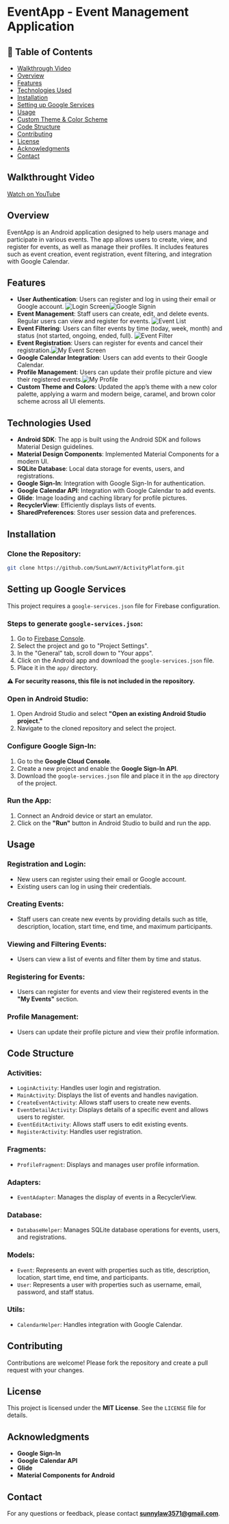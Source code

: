 # EventApp - Event Management Application

## 📌 Table of Contents
- [Walkthrough Video](#walkthrough-video)
- [Overview](#overview)
- [Features](#features)
- [Technologies Used](#technologies-used)
- [Installation](#installation)
- [Setting up Google Services](#setting-up-google-services)
- [Usage](#usage)
- [Custom Theme & Color Scheme](#custom-theme--color-scheme)
- [Code Structure](#code-structure)
- [Contributing](#contributing)
- [License](#license)
- [Acknowledgments](#acknowledgments)
- [Contact](#contact)

## Walkthrought Video
[Watch on YouTube](https://www.youtube.com/watch?v=JL0cJN1iK9U)

## Overview
EventApp is an Android application designed to help users manage and participate in various events. The app allows users to create, view, and register for events, as well as manage their profiles. It includes features such as event creation, event registration, event filtering, and integration with Google Calendar.

## Features
- **User Authentication**: Users can register and log in using their email or Google account. ![Login Screen](screenshots/login_screen.png)![Google Signin](screenshots/google_signin.png)
- **Event Management**: Staff users can create, edit, and delete events. Regular users can view and register for events. ![Event List](screenshots/Event_List.png)
- **Event Filtering**: Users can filter events by time (today, week, month) and status (not started, ongoing, ended, full). ![Event Filter](screenshots/Event_Filter.png)
- **Event Registration**: Users can register for events and cancel their registration.![My Event Screen](screenshots/My_Event.png)
- **Google Calendar Integration**: Users can add events to their Google Calendar.
- **Profile Management**: Users can update their profile picture and view their registered events.![My Profile](screenshots/Profile_Page.png)
- **Custom Theme and Colors**: Updated the app’s theme with a new color palette, applying a warm and modern beige, caramel, and brown color scheme across all UI elements.

## Technologies Used
- **Android SDK**: The app is built using the Android SDK and follows Material Design guidelines.
- **Material Design Components**: Implemented Material Components for a modern UI.
- **SQLite Database**: Local data storage for events, users, and registrations.
- **Google Sign-In**: Integration with Google Sign-In for authentication.
- **Google Calendar API**: Integration with Google Calendar to add events.
- **Glide**: Image loading and caching library for profile pictures.
- **RecyclerView**: Efficiently displays lists of events.
- **SharedPreferences**: Stores user session data and preferences.

## Installation
### Clone the Repository:
```sh
git clone https://github.com/SunLawnY/ActivityPlatform.git
```

## Setting up Google Services
This project requires a `google-services.json` file for Firebase configuration.

### Steps to generate `google-services.json`:
1. Go to [Firebase Console](https://console.firebase.google.com/).
2. Select the project and go to "Project Settings".
3. In the "General" tab, scroll down to "Your apps".
4. Click on the Android app and download the `google-services.json` file.
5. Place it in the `app/` directory.

⚠️ **For security reasons, this file is not included in the repository.**

### Open in Android Studio:
1. Open Android Studio and select **"Open an existing Android Studio project."**
2. Navigate to the cloned repository and select the project.

### Configure Google Sign-In:
1. Go to the **Google Cloud Console**.
2. Create a new project and enable the **Google Sign-In API**.
3. Download the `google-services.json` file and place it in the `app` directory of the project.

### Run the App:
1. Connect an Android device or start an emulator.
2. Click on the **"Run"** button in Android Studio to build and run the app.

## Usage
### Registration and Login:
- New users can register using their email or Google account.
- Existing users can log in using their credentials.

### Creating Events:
- Staff users can create new events by providing details such as title, description, location, start time, end time, and maximum participants.

### Viewing and Filtering Events:
- Users can view a list of events and filter them by time and status.

### Registering for Events:
- Users can register for events and view their registered events in the **"My Events"** section.

### Profile Management:
- Users can update their profile picture and view their profile information.

## Code Structure
### Activities:
- `LoginActivity`: Handles user login and registration.
- `MainActivity`: Displays the list of events and handles navigation.
- `CreateEventActivity`: Allows staff users to create new events.
- `EventDetailActivity`: Displays details of a specific event and allows users to register.
- `EventEditActivity`: Allows staff users to edit existing events.
- `RegisterActivity`: Handles user registration.

### Fragments:
- `ProfileFragment`: Displays and manages user profile information.

### Adapters:
- `EventAdapter`: Manages the display of events in a RecyclerView.

### Database:
- `DatabaseHelper`: Manages SQLite database operations for events, users, and registrations.

### Models:
- `Event`: Represents an event with properties such as title, description, location, start time, end time, and participants.
- `User`: Represents a user with properties such as username, email, password, and staff status.

### Utils:
- `CalendarHelper`: Handles integration with Google Calendar.

## Contributing
Contributions are welcome! Please fork the repository and create a pull request with your changes.

## License
This project is licensed under the **MIT License**. See the `LICENSE` file for details.

## Acknowledgments
- **Google Sign-In**
- **Google Calendar API**
- **Glide**
- **Material Components for Android**

## Contact
For any questions or feedback, please contact **sunnylaw3571@gmail.com**.

